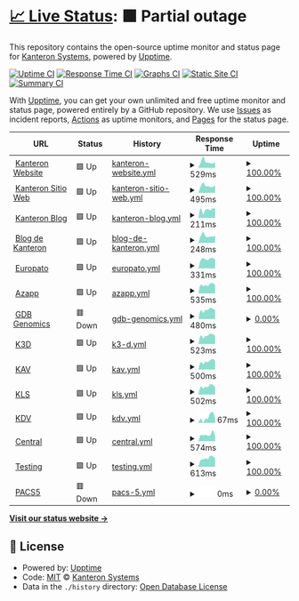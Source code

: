 # [📈 Live Status](https://KanteronSystems.github.io/kanteron-uptime): <!--live status--> **🟧 Partial outage**

This repository contains the open-source uptime monitor and status page for [Kanteron Systems](http://kanteron.com), powered by [Upptime](https://github.com/upptime/upptime).

[![Uptime CI](https://github.com/koj-co/upptime/workflows/Uptime%20CI/badge.svg)](https://github.com/koj-co/upptime/actions?query=workflow%3A%22Uptime+CI%22)
[![Response Time CI](https://github.com/koj-co/upptime/workflows/Response%20Time%20CI/badge.svg)](https://github.com/koj-co/upptime/actions?query=workflow%3A%22Response+Time+CI%22)
[![Graphs CI](https://github.com/koj-co/upptime/workflows/Graphs%20CI/badge.svg)](https://github.com/koj-co/upptime/actions?query=workflow%3A%22Graphs+CI%22)
[![Static Site CI](https://github.com/koj-co/upptime/workflows/Static%20Site%20CI/badge.svg)](https://github.com/koj-co/upptime/actions?query=workflow%3A%22Static+Site+CI%22)
[![Summary CI](https://github.com/koj-co/upptime/workflows/Summary%20CI/badge.svg)](https://github.com/koj-co/upptime/actions?query=workflow%3A%22Summary+CI%22)

With [Upptime](https://upptime.js.org), you can get your own unlimited and free uptime monitor and status page, powered entirely by a GitHub repository. We use [Issues](https://github.com/KanteronSystems/kanteron-uptime/issues) as incident reports, [Actions](https://github.com/KanteronSystems/kanteron-uptime/actions) as uptime monitors, and [Pages](https://KanteronSystems.github.io/kanteron-uptime) for the status page.

<!--start: status pages-->
<!-- This summary is generated by Upptime (https://github.com/upptime/upptime) -->
<!-- Do not edit this manually, your changes will be overwritten -->
<!-- prettier-ignore -->
| URL | Status | History | Response Time | Uptime |
| --- | ------ | ------- | ------------- | ------ |
| <img alt="" src="https://favicons.githubusercontent.com/www.kanteron.com" height="13"> [Kanteron Website](https://www.kanteron.com/) | 🟩 Up | [kanteron-website.yml](https://github.com/KanteronSystems/kanteron-uptime/commits/HEAD/history/kanteron-website.yml) | <details><summary><img alt="Response time graph" src="./graphs/kanteron-website/response-time-week.png" height="20"> 529ms</summary><br><a href="https://KanteronSystems.github.io/kanteron-uptime/history/kanteron-website"><img alt="Response time 623" src="https://img.shields.io/endpoint?url=https%3A%2F%2Fraw.githubusercontent.com%2FKanteronSystems%2Fkanteron-uptime%2FHEAD%2Fapi%2Fkanteron-website%2Fresponse-time.json"></a><br><a href="https://KanteronSystems.github.io/kanteron-uptime/history/kanteron-website"><img alt="24-hour response time 491" src="https://img.shields.io/endpoint?url=https%3A%2F%2Fraw.githubusercontent.com%2FKanteronSystems%2Fkanteron-uptime%2FHEAD%2Fapi%2Fkanteron-website%2Fresponse-time-day.json"></a><br><a href="https://KanteronSystems.github.io/kanteron-uptime/history/kanteron-website"><img alt="7-day response time 529" src="https://img.shields.io/endpoint?url=https%3A%2F%2Fraw.githubusercontent.com%2FKanteronSystems%2Fkanteron-uptime%2FHEAD%2Fapi%2Fkanteron-website%2Fresponse-time-week.json"></a><br><a href="https://KanteronSystems.github.io/kanteron-uptime/history/kanteron-website"><img alt="30-day response time 667" src="https://img.shields.io/endpoint?url=https%3A%2F%2Fraw.githubusercontent.com%2FKanteronSystems%2Fkanteron-uptime%2FHEAD%2Fapi%2Fkanteron-website%2Fresponse-time-month.json"></a><br><a href="https://KanteronSystems.github.io/kanteron-uptime/history/kanteron-website"><img alt="1-year response time 623" src="https://img.shields.io/endpoint?url=https%3A%2F%2Fraw.githubusercontent.com%2FKanteronSystems%2Fkanteron-uptime%2FHEAD%2Fapi%2Fkanteron-website%2Fresponse-time-year.json"></a></details> | <details><summary><a href="https://KanteronSystems.github.io/kanteron-uptime/history/kanteron-website">100.00%</a></summary><a href="https://KanteronSystems.github.io/kanteron-uptime/history/kanteron-website"><img alt="All-time uptime 100.00%" src="https://img.shields.io/endpoint?url=https%3A%2F%2Fraw.githubusercontent.com%2FKanteronSystems%2Fkanteron-uptime%2FHEAD%2Fapi%2Fkanteron-website%2Fuptime.json"></a><br><a href="https://KanteronSystems.github.io/kanteron-uptime/history/kanteron-website"><img alt="24-hour uptime 100.00%" src="https://img.shields.io/endpoint?url=https%3A%2F%2Fraw.githubusercontent.com%2FKanteronSystems%2Fkanteron-uptime%2FHEAD%2Fapi%2Fkanteron-website%2Fuptime-day.json"></a><br><a href="https://KanteronSystems.github.io/kanteron-uptime/history/kanteron-website"><img alt="7-day uptime 100.00%" src="https://img.shields.io/endpoint?url=https%3A%2F%2Fraw.githubusercontent.com%2FKanteronSystems%2Fkanteron-uptime%2FHEAD%2Fapi%2Fkanteron-website%2Fuptime-week.json"></a><br><a href="https://KanteronSystems.github.io/kanteron-uptime/history/kanteron-website"><img alt="30-day uptime 100.00%" src="https://img.shields.io/endpoint?url=https%3A%2F%2Fraw.githubusercontent.com%2FKanteronSystems%2Fkanteron-uptime%2FHEAD%2Fapi%2Fkanteron-website%2Fuptime-month.json"></a><br><a href="https://KanteronSystems.github.io/kanteron-uptime/history/kanteron-website"><img alt="1-year uptime 100.00%" src="https://img.shields.io/endpoint?url=https%3A%2F%2Fraw.githubusercontent.com%2FKanteronSystems%2Fkanteron-uptime%2FHEAD%2Fapi%2Fkanteron-website%2Fuptime-year.json"></a></details>
| <img alt="" src="https://favicons.githubusercontent.com/web.kanteron.com" height="13"> [Kanteron Sitio Web](https://web.kanteron.com/) | 🟩 Up | [kanteron-sitio-web.yml](https://github.com/KanteronSystems/kanteron-uptime/commits/HEAD/history/kanteron-sitio-web.yml) | <details><summary><img alt="Response time graph" src="./graphs/kanteron-sitio-web/response-time-week.png" height="20"> 495ms</summary><br><a href="https://KanteronSystems.github.io/kanteron-uptime/history/kanteron-sitio-web"><img alt="Response time 849" src="https://img.shields.io/endpoint?url=https%3A%2F%2Fraw.githubusercontent.com%2FKanteronSystems%2Fkanteron-uptime%2FHEAD%2Fapi%2Fkanteron-sitio-web%2Fresponse-time.json"></a><br><a href="https://KanteronSystems.github.io/kanteron-uptime/history/kanteron-sitio-web"><img alt="24-hour response time 532" src="https://img.shields.io/endpoint?url=https%3A%2F%2Fraw.githubusercontent.com%2FKanteronSystems%2Fkanteron-uptime%2FHEAD%2Fapi%2Fkanteron-sitio-web%2Fresponse-time-day.json"></a><br><a href="https://KanteronSystems.github.io/kanteron-uptime/history/kanteron-sitio-web"><img alt="7-day response time 495" src="https://img.shields.io/endpoint?url=https%3A%2F%2Fraw.githubusercontent.com%2FKanteronSystems%2Fkanteron-uptime%2FHEAD%2Fapi%2Fkanteron-sitio-web%2Fresponse-time-week.json"></a><br><a href="https://KanteronSystems.github.io/kanteron-uptime/history/kanteron-sitio-web"><img alt="30-day response time 851" src="https://img.shields.io/endpoint?url=https%3A%2F%2Fraw.githubusercontent.com%2FKanteronSystems%2Fkanteron-uptime%2FHEAD%2Fapi%2Fkanteron-sitio-web%2Fresponse-time-month.json"></a><br><a href="https://KanteronSystems.github.io/kanteron-uptime/history/kanteron-sitio-web"><img alt="1-year response time 849" src="https://img.shields.io/endpoint?url=https%3A%2F%2Fraw.githubusercontent.com%2FKanteronSystems%2Fkanteron-uptime%2FHEAD%2Fapi%2Fkanteron-sitio-web%2Fresponse-time-year.json"></a></details> | <details><summary><a href="https://KanteronSystems.github.io/kanteron-uptime/history/kanteron-sitio-web">100.00%</a></summary><a href="https://KanteronSystems.github.io/kanteron-uptime/history/kanteron-sitio-web"><img alt="All-time uptime 100.00%" src="https://img.shields.io/endpoint?url=https%3A%2F%2Fraw.githubusercontent.com%2FKanteronSystems%2Fkanteron-uptime%2FHEAD%2Fapi%2Fkanteron-sitio-web%2Fuptime.json"></a><br><a href="https://KanteronSystems.github.io/kanteron-uptime/history/kanteron-sitio-web"><img alt="24-hour uptime 100.00%" src="https://img.shields.io/endpoint?url=https%3A%2F%2Fraw.githubusercontent.com%2FKanteronSystems%2Fkanteron-uptime%2FHEAD%2Fapi%2Fkanteron-sitio-web%2Fuptime-day.json"></a><br><a href="https://KanteronSystems.github.io/kanteron-uptime/history/kanteron-sitio-web"><img alt="7-day uptime 100.00%" src="https://img.shields.io/endpoint?url=https%3A%2F%2Fraw.githubusercontent.com%2FKanteronSystems%2Fkanteron-uptime%2FHEAD%2Fapi%2Fkanteron-sitio-web%2Fuptime-week.json"></a><br><a href="https://KanteronSystems.github.io/kanteron-uptime/history/kanteron-sitio-web"><img alt="30-day uptime 100.00%" src="https://img.shields.io/endpoint?url=https%3A%2F%2Fraw.githubusercontent.com%2FKanteronSystems%2Fkanteron-uptime%2FHEAD%2Fapi%2Fkanteron-sitio-web%2Fuptime-month.json"></a><br><a href="https://KanteronSystems.github.io/kanteron-uptime/history/kanteron-sitio-web"><img alt="1-year uptime 100.00%" src="https://img.shields.io/endpoint?url=https%3A%2F%2Fraw.githubusercontent.com%2FKanteronSystems%2Fkanteron-uptime%2FHEAD%2Fapi%2Fkanteron-sitio-web%2Fuptime-year.json"></a></details>
| <img alt="" src="https://favicons.githubusercontent.com/blog.kanteron.com" height="13"> [Kanteron Blog](https://blog.kanteron.com/) | 🟩 Up | [kanteron-blog.yml](https://github.com/KanteronSystems/kanteron-uptime/commits/HEAD/history/kanteron-blog.yml) | <details><summary><img alt="Response time graph" src="./graphs/kanteron-blog/response-time-week.png" height="20"> 211ms</summary><br><a href="https://KanteronSystems.github.io/kanteron-uptime/history/kanteron-blog"><img alt="Response time 265" src="https://img.shields.io/endpoint?url=https%3A%2F%2Fraw.githubusercontent.com%2FKanteronSystems%2Fkanteron-uptime%2FHEAD%2Fapi%2Fkanteron-blog%2Fresponse-time.json"></a><br><a href="https://KanteronSystems.github.io/kanteron-uptime/history/kanteron-blog"><img alt="24-hour response time 236" src="https://img.shields.io/endpoint?url=https%3A%2F%2Fraw.githubusercontent.com%2FKanteronSystems%2Fkanteron-uptime%2FHEAD%2Fapi%2Fkanteron-blog%2Fresponse-time-day.json"></a><br><a href="https://KanteronSystems.github.io/kanteron-uptime/history/kanteron-blog"><img alt="7-day response time 211" src="https://img.shields.io/endpoint?url=https%3A%2F%2Fraw.githubusercontent.com%2FKanteronSystems%2Fkanteron-uptime%2FHEAD%2Fapi%2Fkanteron-blog%2Fresponse-time-week.json"></a><br><a href="https://KanteronSystems.github.io/kanteron-uptime/history/kanteron-blog"><img alt="30-day response time 289" src="https://img.shields.io/endpoint?url=https%3A%2F%2Fraw.githubusercontent.com%2FKanteronSystems%2Fkanteron-uptime%2FHEAD%2Fapi%2Fkanteron-blog%2Fresponse-time-month.json"></a><br><a href="https://KanteronSystems.github.io/kanteron-uptime/history/kanteron-blog"><img alt="1-year response time 265" src="https://img.shields.io/endpoint?url=https%3A%2F%2Fraw.githubusercontent.com%2FKanteronSystems%2Fkanteron-uptime%2FHEAD%2Fapi%2Fkanteron-blog%2Fresponse-time-year.json"></a></details> | <details><summary><a href="https://KanteronSystems.github.io/kanteron-uptime/history/kanteron-blog">100.00%</a></summary><a href="https://KanteronSystems.github.io/kanteron-uptime/history/kanteron-blog"><img alt="All-time uptime 100.00%" src="https://img.shields.io/endpoint?url=https%3A%2F%2Fraw.githubusercontent.com%2FKanteronSystems%2Fkanteron-uptime%2FHEAD%2Fapi%2Fkanteron-blog%2Fuptime.json"></a><br><a href="https://KanteronSystems.github.io/kanteron-uptime/history/kanteron-blog"><img alt="24-hour uptime 100.00%" src="https://img.shields.io/endpoint?url=https%3A%2F%2Fraw.githubusercontent.com%2FKanteronSystems%2Fkanteron-uptime%2FHEAD%2Fapi%2Fkanteron-blog%2Fuptime-day.json"></a><br><a href="https://KanteronSystems.github.io/kanteron-uptime/history/kanteron-blog"><img alt="7-day uptime 100.00%" src="https://img.shields.io/endpoint?url=https%3A%2F%2Fraw.githubusercontent.com%2FKanteronSystems%2Fkanteron-uptime%2FHEAD%2Fapi%2Fkanteron-blog%2Fuptime-week.json"></a><br><a href="https://KanteronSystems.github.io/kanteron-uptime/history/kanteron-blog"><img alt="30-day uptime 100.00%" src="https://img.shields.io/endpoint?url=https%3A%2F%2Fraw.githubusercontent.com%2FKanteronSystems%2Fkanteron-uptime%2FHEAD%2Fapi%2Fkanteron-blog%2Fuptime-month.json"></a><br><a href="https://KanteronSystems.github.io/kanteron-uptime/history/kanteron-blog"><img alt="1-year uptime 100.00%" src="https://img.shields.io/endpoint?url=https%3A%2F%2Fraw.githubusercontent.com%2FKanteronSystems%2Fkanteron-uptime%2FHEAD%2Fapi%2Fkanteron-blog%2Fuptime-year.json"></a></details>
| <img alt="" src="https://favicons.githubusercontent.com/bloges.kanteron.com" height="13"> [Blog de Kanteron](https://bloges.kanteron.com/) | 🟩 Up | [blog-de-kanteron.yml](https://github.com/KanteronSystems/kanteron-uptime/commits/HEAD/history/blog-de-kanteron.yml) | <details><summary><img alt="Response time graph" src="./graphs/blog-de-kanteron/response-time-week.png" height="20"> 248ms</summary><br><a href="https://KanteronSystems.github.io/kanteron-uptime/history/blog-de-kanteron"><img alt="Response time 290" src="https://img.shields.io/endpoint?url=https%3A%2F%2Fraw.githubusercontent.com%2FKanteronSystems%2Fkanteron-uptime%2FHEAD%2Fapi%2Fblog-de-kanteron%2Fresponse-time.json"></a><br><a href="https://KanteronSystems.github.io/kanteron-uptime/history/blog-de-kanteron"><img alt="24-hour response time 244" src="https://img.shields.io/endpoint?url=https%3A%2F%2Fraw.githubusercontent.com%2FKanteronSystems%2Fkanteron-uptime%2FHEAD%2Fapi%2Fblog-de-kanteron%2Fresponse-time-day.json"></a><br><a href="https://KanteronSystems.github.io/kanteron-uptime/history/blog-de-kanteron"><img alt="7-day response time 248" src="https://img.shields.io/endpoint?url=https%3A%2F%2Fraw.githubusercontent.com%2FKanteronSystems%2Fkanteron-uptime%2FHEAD%2Fapi%2Fblog-de-kanteron%2Fresponse-time-week.json"></a><br><a href="https://KanteronSystems.github.io/kanteron-uptime/history/blog-de-kanteron"><img alt="30-day response time 303" src="https://img.shields.io/endpoint?url=https%3A%2F%2Fraw.githubusercontent.com%2FKanteronSystems%2Fkanteron-uptime%2FHEAD%2Fapi%2Fblog-de-kanteron%2Fresponse-time-month.json"></a><br><a href="https://KanteronSystems.github.io/kanteron-uptime/history/blog-de-kanteron"><img alt="1-year response time 290" src="https://img.shields.io/endpoint?url=https%3A%2F%2Fraw.githubusercontent.com%2FKanteronSystems%2Fkanteron-uptime%2FHEAD%2Fapi%2Fblog-de-kanteron%2Fresponse-time-year.json"></a></details> | <details><summary><a href="https://KanteronSystems.github.io/kanteron-uptime/history/blog-de-kanteron">100.00%</a></summary><a href="https://KanteronSystems.github.io/kanteron-uptime/history/blog-de-kanteron"><img alt="All-time uptime 100.00%" src="https://img.shields.io/endpoint?url=https%3A%2F%2Fraw.githubusercontent.com%2FKanteronSystems%2Fkanteron-uptime%2FHEAD%2Fapi%2Fblog-de-kanteron%2Fuptime.json"></a><br><a href="https://KanteronSystems.github.io/kanteron-uptime/history/blog-de-kanteron"><img alt="24-hour uptime 100.00%" src="https://img.shields.io/endpoint?url=https%3A%2F%2Fraw.githubusercontent.com%2FKanteronSystems%2Fkanteron-uptime%2FHEAD%2Fapi%2Fblog-de-kanteron%2Fuptime-day.json"></a><br><a href="https://KanteronSystems.github.io/kanteron-uptime/history/blog-de-kanteron"><img alt="7-day uptime 100.00%" src="https://img.shields.io/endpoint?url=https%3A%2F%2Fraw.githubusercontent.com%2FKanteronSystems%2Fkanteron-uptime%2FHEAD%2Fapi%2Fblog-de-kanteron%2Fuptime-week.json"></a><br><a href="https://KanteronSystems.github.io/kanteron-uptime/history/blog-de-kanteron"><img alt="30-day uptime 100.00%" src="https://img.shields.io/endpoint?url=https%3A%2F%2Fraw.githubusercontent.com%2FKanteronSystems%2Fkanteron-uptime%2FHEAD%2Fapi%2Fblog-de-kanteron%2Fuptime-month.json"></a><br><a href="https://KanteronSystems.github.io/kanteron-uptime/history/blog-de-kanteron"><img alt="1-year uptime 100.00%" src="https://img.shields.io/endpoint?url=https%3A%2F%2Fraw.githubusercontent.com%2FKanteronSystems%2Fkanteron-uptime%2FHEAD%2Fapi%2Fblog-de-kanteron%2Fuptime-year.json"></a></details>
| <img alt="" src="https://favicons.githubusercontent.com/europato.kanteron.net" height="13"> [Europato](http://europato.kanteron.net/TMIS/login.xhtml) | 🟩 Up | [europato.yml](https://github.com/KanteronSystems/kanteron-uptime/commits/HEAD/history/europato.yml) | <details><summary><img alt="Response time graph" src="./graphs/europato/response-time-week.png" height="20"> 331ms</summary><br><a href="https://KanteronSystems.github.io/kanteron-uptime/history/europato"><img alt="Response time 318" src="https://img.shields.io/endpoint?url=https%3A%2F%2Fraw.githubusercontent.com%2FKanteronSystems%2Fkanteron-uptime%2FHEAD%2Fapi%2Feuropato%2Fresponse-time.json"></a><br><a href="https://KanteronSystems.github.io/kanteron-uptime/history/europato"><img alt="24-hour response time 314" src="https://img.shields.io/endpoint?url=https%3A%2F%2Fraw.githubusercontent.com%2FKanteronSystems%2Fkanteron-uptime%2FHEAD%2Fapi%2Feuropato%2Fresponse-time-day.json"></a><br><a href="https://KanteronSystems.github.io/kanteron-uptime/history/europato"><img alt="7-day response time 331" src="https://img.shields.io/endpoint?url=https%3A%2F%2Fraw.githubusercontent.com%2FKanteronSystems%2Fkanteron-uptime%2FHEAD%2Fapi%2Feuropato%2Fresponse-time-week.json"></a><br><a href="https://KanteronSystems.github.io/kanteron-uptime/history/europato"><img alt="30-day response time 305" src="https://img.shields.io/endpoint?url=https%3A%2F%2Fraw.githubusercontent.com%2FKanteronSystems%2Fkanteron-uptime%2FHEAD%2Fapi%2Feuropato%2Fresponse-time-month.json"></a><br><a href="https://KanteronSystems.github.io/kanteron-uptime/history/europato"><img alt="1-year response time 318" src="https://img.shields.io/endpoint?url=https%3A%2F%2Fraw.githubusercontent.com%2FKanteronSystems%2Fkanteron-uptime%2FHEAD%2Fapi%2Feuropato%2Fresponse-time-year.json"></a></details> | <details><summary><a href="https://KanteronSystems.github.io/kanteron-uptime/history/europato">100.00%</a></summary><a href="https://KanteronSystems.github.io/kanteron-uptime/history/europato"><img alt="All-time uptime 100.00%" src="https://img.shields.io/endpoint?url=https%3A%2F%2Fraw.githubusercontent.com%2FKanteronSystems%2Fkanteron-uptime%2FHEAD%2Fapi%2Feuropato%2Fuptime.json"></a><br><a href="https://KanteronSystems.github.io/kanteron-uptime/history/europato"><img alt="24-hour uptime 100.00%" src="https://img.shields.io/endpoint?url=https%3A%2F%2Fraw.githubusercontent.com%2FKanteronSystems%2Fkanteron-uptime%2FHEAD%2Fapi%2Feuropato%2Fuptime-day.json"></a><br><a href="https://KanteronSystems.github.io/kanteron-uptime/history/europato"><img alt="7-day uptime 100.00%" src="https://img.shields.io/endpoint?url=https%3A%2F%2Fraw.githubusercontent.com%2FKanteronSystems%2Fkanteron-uptime%2FHEAD%2Fapi%2Feuropato%2Fuptime-week.json"></a><br><a href="https://KanteronSystems.github.io/kanteron-uptime/history/europato"><img alt="30-day uptime 100.00%" src="https://img.shields.io/endpoint?url=https%3A%2F%2Fraw.githubusercontent.com%2FKanteronSystems%2Fkanteron-uptime%2FHEAD%2Fapi%2Feuropato%2Fuptime-month.json"></a><br><a href="https://KanteronSystems.github.io/kanteron-uptime/history/europato"><img alt="1-year uptime 100.00%" src="https://img.shields.io/endpoint?url=https%3A%2F%2Fraw.githubusercontent.com%2FKanteronSystems%2Fkanteron-uptime%2FHEAD%2Fapi%2Feuropato%2Fuptime-year.json"></a></details>
| <img alt="" src="https://favicons.githubusercontent.com/azapp.kanteron.net" height="13"> [Azapp](https://azapp.kanteron.net/TMIS/login.xhtml) | 🟩 Up | [azapp.yml](https://github.com/KanteronSystems/kanteron-uptime/commits/HEAD/history/azapp.yml) | <details><summary><img alt="Response time graph" src="./graphs/azapp/response-time-week.png" height="20"> 535ms</summary><br><a href="https://KanteronSystems.github.io/kanteron-uptime/history/azapp"><img alt="Response time 504" src="https://img.shields.io/endpoint?url=https%3A%2F%2Fraw.githubusercontent.com%2FKanteronSystems%2Fkanteron-uptime%2FHEAD%2Fapi%2Fazapp%2Fresponse-time.json"></a><br><a href="https://KanteronSystems.github.io/kanteron-uptime/history/azapp"><img alt="24-hour response time 517" src="https://img.shields.io/endpoint?url=https%3A%2F%2Fraw.githubusercontent.com%2FKanteronSystems%2Fkanteron-uptime%2FHEAD%2Fapi%2Fazapp%2Fresponse-time-day.json"></a><br><a href="https://KanteronSystems.github.io/kanteron-uptime/history/azapp"><img alt="7-day response time 535" src="https://img.shields.io/endpoint?url=https%3A%2F%2Fraw.githubusercontent.com%2FKanteronSystems%2Fkanteron-uptime%2FHEAD%2Fapi%2Fazapp%2Fresponse-time-week.json"></a><br><a href="https://KanteronSystems.github.io/kanteron-uptime/history/azapp"><img alt="30-day response time 484" src="https://img.shields.io/endpoint?url=https%3A%2F%2Fraw.githubusercontent.com%2FKanteronSystems%2Fkanteron-uptime%2FHEAD%2Fapi%2Fazapp%2Fresponse-time-month.json"></a><br><a href="https://KanteronSystems.github.io/kanteron-uptime/history/azapp"><img alt="1-year response time 504" src="https://img.shields.io/endpoint?url=https%3A%2F%2Fraw.githubusercontent.com%2FKanteronSystems%2Fkanteron-uptime%2FHEAD%2Fapi%2Fazapp%2Fresponse-time-year.json"></a></details> | <details><summary><a href="https://KanteronSystems.github.io/kanteron-uptime/history/azapp">100.00%</a></summary><a href="https://KanteronSystems.github.io/kanteron-uptime/history/azapp"><img alt="All-time uptime 100.00%" src="https://img.shields.io/endpoint?url=https%3A%2F%2Fraw.githubusercontent.com%2FKanteronSystems%2Fkanteron-uptime%2FHEAD%2Fapi%2Fazapp%2Fuptime.json"></a><br><a href="https://KanteronSystems.github.io/kanteron-uptime/history/azapp"><img alt="24-hour uptime 100.00%" src="https://img.shields.io/endpoint?url=https%3A%2F%2Fraw.githubusercontent.com%2FKanteronSystems%2Fkanteron-uptime%2FHEAD%2Fapi%2Fazapp%2Fuptime-day.json"></a><br><a href="https://KanteronSystems.github.io/kanteron-uptime/history/azapp"><img alt="7-day uptime 100.00%" src="https://img.shields.io/endpoint?url=https%3A%2F%2Fraw.githubusercontent.com%2FKanteronSystems%2Fkanteron-uptime%2FHEAD%2Fapi%2Fazapp%2Fuptime-week.json"></a><br><a href="https://KanteronSystems.github.io/kanteron-uptime/history/azapp"><img alt="30-day uptime 100.00%" src="https://img.shields.io/endpoint?url=https%3A%2F%2Fraw.githubusercontent.com%2FKanteronSystems%2Fkanteron-uptime%2FHEAD%2Fapi%2Fazapp%2Fuptime-month.json"></a><br><a href="https://KanteronSystems.github.io/kanteron-uptime/history/azapp"><img alt="1-year uptime 100.00%" src="https://img.shields.io/endpoint?url=https%3A%2F%2Fraw.githubusercontent.com%2FKanteronSystems%2Fkanteron-uptime%2FHEAD%2Fapi%2Fazapp%2Fuptime-year.json"></a></details>
| <img alt="" src="https://favicons.githubusercontent.com/gdb.genomics.kanteron.com" height="13"> [GDB Genomics](https://gdb.genomics.kanteron.com/TMIS/login.xhtml) | 🟥 Down | [gdb-genomics.yml](https://github.com/KanteronSystems/kanteron-uptime/commits/HEAD/history/gdb-genomics.yml) | <details><summary><img alt="Response time graph" src="./graphs/gdb-genomics/response-time-week.png" height="20"> 480ms</summary><br><a href="https://KanteronSystems.github.io/kanteron-uptime/history/gdb-genomics"><img alt="Response time 685" src="https://img.shields.io/endpoint?url=https%3A%2F%2Fraw.githubusercontent.com%2FKanteronSystems%2Fkanteron-uptime%2FHEAD%2Fapi%2Fgdb-genomics%2Fresponse-time.json"></a><br><a href="https://KanteronSystems.github.io/kanteron-uptime/history/gdb-genomics"><img alt="24-hour response time 472" src="https://img.shields.io/endpoint?url=https%3A%2F%2Fraw.githubusercontent.com%2FKanteronSystems%2Fkanteron-uptime%2FHEAD%2Fapi%2Fgdb-genomics%2Fresponse-time-day.json"></a><br><a href="https://KanteronSystems.github.io/kanteron-uptime/history/gdb-genomics"><img alt="7-day response time 480" src="https://img.shields.io/endpoint?url=https%3A%2F%2Fraw.githubusercontent.com%2FKanteronSystems%2Fkanteron-uptime%2FHEAD%2Fapi%2Fgdb-genomics%2Fresponse-time-week.json"></a><br><a href="https://KanteronSystems.github.io/kanteron-uptime/history/gdb-genomics"><img alt="30-day response time 746" src="https://img.shields.io/endpoint?url=https%3A%2F%2Fraw.githubusercontent.com%2FKanteronSystems%2Fkanteron-uptime%2FHEAD%2Fapi%2Fgdb-genomics%2Fresponse-time-month.json"></a><br><a href="https://KanteronSystems.github.io/kanteron-uptime/history/gdb-genomics"><img alt="1-year response time 685" src="https://img.shields.io/endpoint?url=https%3A%2F%2Fraw.githubusercontent.com%2FKanteronSystems%2Fkanteron-uptime%2FHEAD%2Fapi%2Fgdb-genomics%2Fresponse-time-year.json"></a></details> | <details><summary><a href="https://KanteronSystems.github.io/kanteron-uptime/history/gdb-genomics">0.00%</a></summary><a href="https://KanteronSystems.github.io/kanteron-uptime/history/gdb-genomics"><img alt="All-time uptime 16.57%" src="https://img.shields.io/endpoint?url=https%3A%2F%2Fraw.githubusercontent.com%2FKanteronSystems%2Fkanteron-uptime%2FHEAD%2Fapi%2Fgdb-genomics%2Fuptime.json"></a><br><a href="https://KanteronSystems.github.io/kanteron-uptime/history/gdb-genomics"><img alt="24-hour uptime 0.00%" src="https://img.shields.io/endpoint?url=https%3A%2F%2Fraw.githubusercontent.com%2FKanteronSystems%2Fkanteron-uptime%2FHEAD%2Fapi%2Fgdb-genomics%2Fuptime-day.json"></a><br><a href="https://KanteronSystems.github.io/kanteron-uptime/history/gdb-genomics"><img alt="7-day uptime 0.00%" src="https://img.shields.io/endpoint?url=https%3A%2F%2Fraw.githubusercontent.com%2FKanteronSystems%2Fkanteron-uptime%2FHEAD%2Fapi%2Fgdb-genomics%2Fuptime-week.json"></a><br><a href="https://KanteronSystems.github.io/kanteron-uptime/history/gdb-genomics"><img alt="30-day uptime 0.00%" src="https://img.shields.io/endpoint?url=https%3A%2F%2Fraw.githubusercontent.com%2FKanteronSystems%2Fkanteron-uptime%2FHEAD%2Fapi%2Fgdb-genomics%2Fuptime-month.json"></a><br><a href="https://KanteronSystems.github.io/kanteron-uptime/history/gdb-genomics"><img alt="1-year uptime 16.57%" src="https://img.shields.io/endpoint?url=https%3A%2F%2Fraw.githubusercontent.com%2FKanteronSystems%2Fkanteron-uptime%2FHEAD%2Fapi%2Fgdb-genomics%2Fuptime-year.json"></a></details>
| <img alt="" src="https://favicons.githubusercontent.com/k3d.kanteron.net" height="13"> [K3D](https://k3d.kanteron.net/?url=https://s3.eu-central-1.amazonaws.com/ohif-viewer/JSON/PTCTStudy.json) | 🟩 Up | [k3-d.yml](https://github.com/KanteronSystems/kanteron-uptime/commits/HEAD/history/k3-d.yml) | <details><summary><img alt="Response time graph" src="./graphs/k3-d/response-time-week.png" height="20"> 523ms</summary><br><a href="https://KanteronSystems.github.io/kanteron-uptime/history/k3-d"><img alt="Response time 510" src="https://img.shields.io/endpoint?url=https%3A%2F%2Fraw.githubusercontent.com%2FKanteronSystems%2Fkanteron-uptime%2FHEAD%2Fapi%2Fk3-d%2Fresponse-time.json"></a><br><a href="https://KanteronSystems.github.io/kanteron-uptime/history/k3-d"><img alt="24-hour response time 539" src="https://img.shields.io/endpoint?url=https%3A%2F%2Fraw.githubusercontent.com%2FKanteronSystems%2Fkanteron-uptime%2FHEAD%2Fapi%2Fk3-d%2Fresponse-time-day.json"></a><br><a href="https://KanteronSystems.github.io/kanteron-uptime/history/k3-d"><img alt="7-day response time 523" src="https://img.shields.io/endpoint?url=https%3A%2F%2Fraw.githubusercontent.com%2FKanteronSystems%2Fkanteron-uptime%2FHEAD%2Fapi%2Fk3-d%2Fresponse-time-week.json"></a><br><a href="https://KanteronSystems.github.io/kanteron-uptime/history/k3-d"><img alt="30-day response time 474" src="https://img.shields.io/endpoint?url=https%3A%2F%2Fraw.githubusercontent.com%2FKanteronSystems%2Fkanteron-uptime%2FHEAD%2Fapi%2Fk3-d%2Fresponse-time-month.json"></a><br><a href="https://KanteronSystems.github.io/kanteron-uptime/history/k3-d"><img alt="1-year response time 510" src="https://img.shields.io/endpoint?url=https%3A%2F%2Fraw.githubusercontent.com%2FKanteronSystems%2Fkanteron-uptime%2FHEAD%2Fapi%2Fk3-d%2Fresponse-time-year.json"></a></details> | <details><summary><a href="https://KanteronSystems.github.io/kanteron-uptime/history/k3-d">100.00%</a></summary><a href="https://KanteronSystems.github.io/kanteron-uptime/history/k3-d"><img alt="All-time uptime 100.00%" src="https://img.shields.io/endpoint?url=https%3A%2F%2Fraw.githubusercontent.com%2FKanteronSystems%2Fkanteron-uptime%2FHEAD%2Fapi%2Fk3-d%2Fuptime.json"></a><br><a href="https://KanteronSystems.github.io/kanteron-uptime/history/k3-d"><img alt="24-hour uptime 100.00%" src="https://img.shields.io/endpoint?url=https%3A%2F%2Fraw.githubusercontent.com%2FKanteronSystems%2Fkanteron-uptime%2FHEAD%2Fapi%2Fk3-d%2Fuptime-day.json"></a><br><a href="https://KanteronSystems.github.io/kanteron-uptime/history/k3-d"><img alt="7-day uptime 100.00%" src="https://img.shields.io/endpoint?url=https%3A%2F%2Fraw.githubusercontent.com%2FKanteronSystems%2Fkanteron-uptime%2FHEAD%2Fapi%2Fk3-d%2Fuptime-week.json"></a><br><a href="https://KanteronSystems.github.io/kanteron-uptime/history/k3-d"><img alt="30-day uptime 100.00%" src="https://img.shields.io/endpoint?url=https%3A%2F%2Fraw.githubusercontent.com%2FKanteronSystems%2Fkanteron-uptime%2FHEAD%2Fapi%2Fk3-d%2Fuptime-month.json"></a><br><a href="https://KanteronSystems.github.io/kanteron-uptime/history/k3-d"><img alt="1-year uptime 100.00%" src="https://img.shields.io/endpoint?url=https%3A%2F%2Fraw.githubusercontent.com%2FKanteronSystems%2Fkanteron-uptime%2FHEAD%2Fapi%2Fk3-d%2Fuptime-year.json"></a></details>
| <img alt="" src="https://favicons.githubusercontent.com/kav.kanteron.net" height="13"> [KAV](https://kav.kanteron.net/studylist) | 🟩 Up | [kav.yml](https://github.com/KanteronSystems/kanteron-uptime/commits/HEAD/history/kav.yml) | <details><summary><img alt="Response time graph" src="./graphs/kav/response-time-week.png" height="20"> 500ms</summary><br><a href="https://KanteronSystems.github.io/kanteron-uptime/history/kav"><img alt="Response time 485" src="https://img.shields.io/endpoint?url=https%3A%2F%2Fraw.githubusercontent.com%2FKanteronSystems%2Fkanteron-uptime%2FHEAD%2Fapi%2Fkav%2Fresponse-time.json"></a><br><a href="https://KanteronSystems.github.io/kanteron-uptime/history/kav"><img alt="24-hour response time 514" src="https://img.shields.io/endpoint?url=https%3A%2F%2Fraw.githubusercontent.com%2FKanteronSystems%2Fkanteron-uptime%2FHEAD%2Fapi%2Fkav%2Fresponse-time-day.json"></a><br><a href="https://KanteronSystems.github.io/kanteron-uptime/history/kav"><img alt="7-day response time 500" src="https://img.shields.io/endpoint?url=https%3A%2F%2Fraw.githubusercontent.com%2FKanteronSystems%2Fkanteron-uptime%2FHEAD%2Fapi%2Fkav%2Fresponse-time-week.json"></a><br><a href="https://KanteronSystems.github.io/kanteron-uptime/history/kav"><img alt="30-day response time 457" src="https://img.shields.io/endpoint?url=https%3A%2F%2Fraw.githubusercontent.com%2FKanteronSystems%2Fkanteron-uptime%2FHEAD%2Fapi%2Fkav%2Fresponse-time-month.json"></a><br><a href="https://KanteronSystems.github.io/kanteron-uptime/history/kav"><img alt="1-year response time 485" src="https://img.shields.io/endpoint?url=https%3A%2F%2Fraw.githubusercontent.com%2FKanteronSystems%2Fkanteron-uptime%2FHEAD%2Fapi%2Fkav%2Fresponse-time-year.json"></a></details> | <details><summary><a href="https://KanteronSystems.github.io/kanteron-uptime/history/kav">100.00%</a></summary><a href="https://KanteronSystems.github.io/kanteron-uptime/history/kav"><img alt="All-time uptime 100.00%" src="https://img.shields.io/endpoint?url=https%3A%2F%2Fraw.githubusercontent.com%2FKanteronSystems%2Fkanteron-uptime%2FHEAD%2Fapi%2Fkav%2Fuptime.json"></a><br><a href="https://KanteronSystems.github.io/kanteron-uptime/history/kav"><img alt="24-hour uptime 100.00%" src="https://img.shields.io/endpoint?url=https%3A%2F%2Fraw.githubusercontent.com%2FKanteronSystems%2Fkanteron-uptime%2FHEAD%2Fapi%2Fkav%2Fuptime-day.json"></a><br><a href="https://KanteronSystems.github.io/kanteron-uptime/history/kav"><img alt="7-day uptime 100.00%" src="https://img.shields.io/endpoint?url=https%3A%2F%2Fraw.githubusercontent.com%2FKanteronSystems%2Fkanteron-uptime%2FHEAD%2Fapi%2Fkav%2Fuptime-week.json"></a><br><a href="https://KanteronSystems.github.io/kanteron-uptime/history/kav"><img alt="30-day uptime 100.00%" src="https://img.shields.io/endpoint?url=https%3A%2F%2Fraw.githubusercontent.com%2FKanteronSystems%2Fkanteron-uptime%2FHEAD%2Fapi%2Fkav%2Fuptime-month.json"></a><br><a href="https://KanteronSystems.github.io/kanteron-uptime/history/kav"><img alt="1-year uptime 100.00%" src="https://img.shields.io/endpoint?url=https%3A%2F%2Fraw.githubusercontent.com%2FKanteronSystems%2Fkanteron-uptime%2FHEAD%2Fapi%2Fkav%2Fuptime-year.json"></a></details>
| <img alt="" src="https://favicons.githubusercontent.com/kls.kanteron.net" height="13"> [KLS](https://kls.kanteron.net/) | 🟩 Up | [kls.yml](https://github.com/KanteronSystems/kanteron-uptime/commits/HEAD/history/kls.yml) | <details><summary><img alt="Response time graph" src="./graphs/kls/response-time-week.png" height="20"> 502ms</summary><br><a href="https://KanteronSystems.github.io/kanteron-uptime/history/kls"><img alt="Response time 475" src="https://img.shields.io/endpoint?url=https%3A%2F%2Fraw.githubusercontent.com%2FKanteronSystems%2Fkanteron-uptime%2FHEAD%2Fapi%2Fkls%2Fresponse-time.json"></a><br><a href="https://KanteronSystems.github.io/kanteron-uptime/history/kls"><img alt="24-hour response time 460" src="https://img.shields.io/endpoint?url=https%3A%2F%2Fraw.githubusercontent.com%2FKanteronSystems%2Fkanteron-uptime%2FHEAD%2Fapi%2Fkls%2Fresponse-time-day.json"></a><br><a href="https://KanteronSystems.github.io/kanteron-uptime/history/kls"><img alt="7-day response time 502" src="https://img.shields.io/endpoint?url=https%3A%2F%2Fraw.githubusercontent.com%2FKanteronSystems%2Fkanteron-uptime%2FHEAD%2Fapi%2Fkls%2Fresponse-time-week.json"></a><br><a href="https://KanteronSystems.github.io/kanteron-uptime/history/kls"><img alt="30-day response time 445" src="https://img.shields.io/endpoint?url=https%3A%2F%2Fraw.githubusercontent.com%2FKanteronSystems%2Fkanteron-uptime%2FHEAD%2Fapi%2Fkls%2Fresponse-time-month.json"></a><br><a href="https://KanteronSystems.github.io/kanteron-uptime/history/kls"><img alt="1-year response time 475" src="https://img.shields.io/endpoint?url=https%3A%2F%2Fraw.githubusercontent.com%2FKanteronSystems%2Fkanteron-uptime%2FHEAD%2Fapi%2Fkls%2Fresponse-time-year.json"></a></details> | <details><summary><a href="https://KanteronSystems.github.io/kanteron-uptime/history/kls">100.00%</a></summary><a href="https://KanteronSystems.github.io/kanteron-uptime/history/kls"><img alt="All-time uptime 100.00%" src="https://img.shields.io/endpoint?url=https%3A%2F%2Fraw.githubusercontent.com%2FKanteronSystems%2Fkanteron-uptime%2FHEAD%2Fapi%2Fkls%2Fuptime.json"></a><br><a href="https://KanteronSystems.github.io/kanteron-uptime/history/kls"><img alt="24-hour uptime 100.00%" src="https://img.shields.io/endpoint?url=https%3A%2F%2Fraw.githubusercontent.com%2FKanteronSystems%2Fkanteron-uptime%2FHEAD%2Fapi%2Fkls%2Fuptime-day.json"></a><br><a href="https://KanteronSystems.github.io/kanteron-uptime/history/kls"><img alt="7-day uptime 100.00%" src="https://img.shields.io/endpoint?url=https%3A%2F%2Fraw.githubusercontent.com%2FKanteronSystems%2Fkanteron-uptime%2FHEAD%2Fapi%2Fkls%2Fuptime-week.json"></a><br><a href="https://KanteronSystems.github.io/kanteron-uptime/history/kls"><img alt="30-day uptime 100.00%" src="https://img.shields.io/endpoint?url=https%3A%2F%2Fraw.githubusercontent.com%2FKanteronSystems%2Fkanteron-uptime%2FHEAD%2Fapi%2Fkls%2Fuptime-month.json"></a><br><a href="https://KanteronSystems.github.io/kanteron-uptime/history/kls"><img alt="1-year uptime 100.00%" src="https://img.shields.io/endpoint?url=https%3A%2F%2Fraw.githubusercontent.com%2FKanteronSystems%2Fkanteron-uptime%2FHEAD%2Fapi%2Fkls%2Fuptime-year.json"></a></details>
| <img alt="" src="https://favicons.githubusercontent.com/20.185.6.186" height="13"> [KDV](http://20.185.6.186/KDV/viewer/1.3.6.1.4.1.14519.5.2.1.2193.7172.847236098565581057121195872945) | 🟩 Up | [kdv.yml](https://github.com/KanteronSystems/kanteron-uptime/commits/HEAD/history/kdv.yml) | <details><summary><img alt="Response time graph" src="./graphs/kdv/response-time-week.png" height="20"> 67ms</summary><br><a href="https://KanteronSystems.github.io/kanteron-uptime/history/kdv"><img alt="Response time 59" src="https://img.shields.io/endpoint?url=https%3A%2F%2Fraw.githubusercontent.com%2FKanteronSystems%2Fkanteron-uptime%2FHEAD%2Fapi%2Fkdv%2Fresponse-time.json"></a><br><a href="https://KanteronSystems.github.io/kanteron-uptime/history/kdv"><img alt="24-hour response time 55" src="https://img.shields.io/endpoint?url=https%3A%2F%2Fraw.githubusercontent.com%2FKanteronSystems%2Fkanteron-uptime%2FHEAD%2Fapi%2Fkdv%2Fresponse-time-day.json"></a><br><a href="https://KanteronSystems.github.io/kanteron-uptime/history/kdv"><img alt="7-day response time 67" src="https://img.shields.io/endpoint?url=https%3A%2F%2Fraw.githubusercontent.com%2FKanteronSystems%2Fkanteron-uptime%2FHEAD%2Fapi%2Fkdv%2Fresponse-time-week.json"></a><br><a href="https://KanteronSystems.github.io/kanteron-uptime/history/kdv"><img alt="30-day response time 43" src="https://img.shields.io/endpoint?url=https%3A%2F%2Fraw.githubusercontent.com%2FKanteronSystems%2Fkanteron-uptime%2FHEAD%2Fapi%2Fkdv%2Fresponse-time-month.json"></a><br><a href="https://KanteronSystems.github.io/kanteron-uptime/history/kdv"><img alt="1-year response time 59" src="https://img.shields.io/endpoint?url=https%3A%2F%2Fraw.githubusercontent.com%2FKanteronSystems%2Fkanteron-uptime%2FHEAD%2Fapi%2Fkdv%2Fresponse-time-year.json"></a></details> | <details><summary><a href="https://KanteronSystems.github.io/kanteron-uptime/history/kdv">100.00%</a></summary><a href="https://KanteronSystems.github.io/kanteron-uptime/history/kdv"><img alt="All-time uptime 99.67%" src="https://img.shields.io/endpoint?url=https%3A%2F%2Fraw.githubusercontent.com%2FKanteronSystems%2Fkanteron-uptime%2FHEAD%2Fapi%2Fkdv%2Fuptime.json"></a><br><a href="https://KanteronSystems.github.io/kanteron-uptime/history/kdv"><img alt="24-hour uptime 100.00%" src="https://img.shields.io/endpoint?url=https%3A%2F%2Fraw.githubusercontent.com%2FKanteronSystems%2Fkanteron-uptime%2FHEAD%2Fapi%2Fkdv%2Fuptime-day.json"></a><br><a href="https://KanteronSystems.github.io/kanteron-uptime/history/kdv"><img alt="7-day uptime 100.00%" src="https://img.shields.io/endpoint?url=https%3A%2F%2Fraw.githubusercontent.com%2FKanteronSystems%2Fkanteron-uptime%2FHEAD%2Fapi%2Fkdv%2Fuptime-week.json"></a><br><a href="https://KanteronSystems.github.io/kanteron-uptime/history/kdv"><img alt="30-day uptime 99.54%" src="https://img.shields.io/endpoint?url=https%3A%2F%2Fraw.githubusercontent.com%2FKanteronSystems%2Fkanteron-uptime%2FHEAD%2Fapi%2Fkdv%2Fuptime-month.json"></a><br><a href="https://KanteronSystems.github.io/kanteron-uptime/history/kdv"><img alt="1-year uptime 99.67%" src="https://img.shields.io/endpoint?url=https%3A%2F%2Fraw.githubusercontent.com%2FKanteronSystems%2Fkanteron-uptime%2FHEAD%2Fapi%2Fkdv%2Fuptime-year.json"></a></details>
| <img alt="" src="https://favicons.githubusercontent.com/central.kanteron.com" height="13"> [Central](https://central.kanteron.com/TMIS/login.xhtml) | 🟩 Up | [central.yml](https://github.com/KanteronSystems/kanteron-uptime/commits/HEAD/history/central.yml) | <details><summary><img alt="Response time graph" src="./graphs/central/response-time-week.png" height="20"> 574ms</summary><br><a href="https://KanteronSystems.github.io/kanteron-uptime/history/central"><img alt="Response time 632" src="https://img.shields.io/endpoint?url=https%3A%2F%2Fraw.githubusercontent.com%2FKanteronSystems%2Fkanteron-uptime%2FHEAD%2Fapi%2Fcentral%2Fresponse-time.json"></a><br><a href="https://KanteronSystems.github.io/kanteron-uptime/history/central"><img alt="24-hour response time 436" src="https://img.shields.io/endpoint?url=https%3A%2F%2Fraw.githubusercontent.com%2FKanteronSystems%2Fkanteron-uptime%2FHEAD%2Fapi%2Fcentral%2Fresponse-time-day.json"></a><br><a href="https://KanteronSystems.github.io/kanteron-uptime/history/central"><img alt="7-day response time 574" src="https://img.shields.io/endpoint?url=https%3A%2F%2Fraw.githubusercontent.com%2FKanteronSystems%2Fkanteron-uptime%2FHEAD%2Fapi%2Fcentral%2Fresponse-time-week.json"></a><br><a href="https://KanteronSystems.github.io/kanteron-uptime/history/central"><img alt="30-day response time 548" src="https://img.shields.io/endpoint?url=https%3A%2F%2Fraw.githubusercontent.com%2FKanteronSystems%2Fkanteron-uptime%2FHEAD%2Fapi%2Fcentral%2Fresponse-time-month.json"></a><br><a href="https://KanteronSystems.github.io/kanteron-uptime/history/central"><img alt="1-year response time 632" src="https://img.shields.io/endpoint?url=https%3A%2F%2Fraw.githubusercontent.com%2FKanteronSystems%2Fkanteron-uptime%2FHEAD%2Fapi%2Fcentral%2Fresponse-time-year.json"></a></details> | <details><summary><a href="https://KanteronSystems.github.io/kanteron-uptime/history/central">100.00%</a></summary><a href="https://KanteronSystems.github.io/kanteron-uptime/history/central"><img alt="All-time uptime 47.68%" src="https://img.shields.io/endpoint?url=https%3A%2F%2Fraw.githubusercontent.com%2FKanteronSystems%2Fkanteron-uptime%2FHEAD%2Fapi%2Fcentral%2Fuptime.json"></a><br><a href="https://KanteronSystems.github.io/kanteron-uptime/history/central"><img alt="24-hour uptime 100.00%" src="https://img.shields.io/endpoint?url=https%3A%2F%2Fraw.githubusercontent.com%2FKanteronSystems%2Fkanteron-uptime%2FHEAD%2Fapi%2Fcentral%2Fuptime-day.json"></a><br><a href="https://KanteronSystems.github.io/kanteron-uptime/history/central"><img alt="7-day uptime 100.00%" src="https://img.shields.io/endpoint?url=https%3A%2F%2Fraw.githubusercontent.com%2FKanteronSystems%2Fkanteron-uptime%2FHEAD%2Fapi%2Fcentral%2Fuptime-week.json"></a><br><a href="https://KanteronSystems.github.io/kanteron-uptime/history/central"><img alt="30-day uptime 31.62%" src="https://img.shields.io/endpoint?url=https%3A%2F%2Fraw.githubusercontent.com%2FKanteronSystems%2Fkanteron-uptime%2FHEAD%2Fapi%2Fcentral%2Fuptime-month.json"></a><br><a href="https://KanteronSystems.github.io/kanteron-uptime/history/central"><img alt="1-year uptime 47.68%" src="https://img.shields.io/endpoint?url=https%3A%2F%2Fraw.githubusercontent.com%2FKanteronSystems%2Fkanteron-uptime%2FHEAD%2Fapi%2Fcentral%2Fuptime-year.json"></a></details>
| <img alt="" src="https://favicons.githubusercontent.com/testing.kanteron.com" height="13"> [Testing](https://testing.kanteron.com/TMIS/login.xhtml) | 🟩 Up | [testing.yml](https://github.com/KanteronSystems/kanteron-uptime/commits/HEAD/history/testing.yml) | <details><summary><img alt="Response time graph" src="./graphs/testing/response-time-week.png" height="20"> 613ms</summary><br><a href="https://KanteronSystems.github.io/kanteron-uptime/history/testing"><img alt="Response time 771" src="https://img.shields.io/endpoint?url=https%3A%2F%2Fraw.githubusercontent.com%2FKanteronSystems%2Fkanteron-uptime%2FHEAD%2Fapi%2Ftesting%2Fresponse-time.json"></a><br><a href="https://KanteronSystems.github.io/kanteron-uptime/history/testing"><img alt="24-hour response time 628" src="https://img.shields.io/endpoint?url=https%3A%2F%2Fraw.githubusercontent.com%2FKanteronSystems%2Fkanteron-uptime%2FHEAD%2Fapi%2Ftesting%2Fresponse-time-day.json"></a><br><a href="https://KanteronSystems.github.io/kanteron-uptime/history/testing"><img alt="7-day response time 613" src="https://img.shields.io/endpoint?url=https%3A%2F%2Fraw.githubusercontent.com%2FKanteronSystems%2Fkanteron-uptime%2FHEAD%2Fapi%2Ftesting%2Fresponse-time-week.json"></a><br><a href="https://KanteronSystems.github.io/kanteron-uptime/history/testing"><img alt="30-day response time 522" src="https://img.shields.io/endpoint?url=https%3A%2F%2Fraw.githubusercontent.com%2FKanteronSystems%2Fkanteron-uptime%2FHEAD%2Fapi%2Ftesting%2Fresponse-time-month.json"></a><br><a href="https://KanteronSystems.github.io/kanteron-uptime/history/testing"><img alt="1-year response time 771" src="https://img.shields.io/endpoint?url=https%3A%2F%2Fraw.githubusercontent.com%2FKanteronSystems%2Fkanteron-uptime%2FHEAD%2Fapi%2Ftesting%2Fresponse-time-year.json"></a></details> | <details><summary><a href="https://KanteronSystems.github.io/kanteron-uptime/history/testing">100.00%</a></summary><a href="https://KanteronSystems.github.io/kanteron-uptime/history/testing"><img alt="All-time uptime 47.68%" src="https://img.shields.io/endpoint?url=https%3A%2F%2Fraw.githubusercontent.com%2FKanteronSystems%2Fkanteron-uptime%2FHEAD%2Fapi%2Ftesting%2Fuptime.json"></a><br><a href="https://KanteronSystems.github.io/kanteron-uptime/history/testing"><img alt="24-hour uptime 100.00%" src="https://img.shields.io/endpoint?url=https%3A%2F%2Fraw.githubusercontent.com%2FKanteronSystems%2Fkanteron-uptime%2FHEAD%2Fapi%2Ftesting%2Fuptime-day.json"></a><br><a href="https://KanteronSystems.github.io/kanteron-uptime/history/testing"><img alt="7-day uptime 100.00%" src="https://img.shields.io/endpoint?url=https%3A%2F%2Fraw.githubusercontent.com%2FKanteronSystems%2Fkanteron-uptime%2FHEAD%2Fapi%2Ftesting%2Fuptime-week.json"></a><br><a href="https://KanteronSystems.github.io/kanteron-uptime/history/testing"><img alt="30-day uptime 31.62%" src="https://img.shields.io/endpoint?url=https%3A%2F%2Fraw.githubusercontent.com%2FKanteronSystems%2Fkanteron-uptime%2FHEAD%2Fapi%2Ftesting%2Fuptime-month.json"></a><br><a href="https://KanteronSystems.github.io/kanteron-uptime/history/testing"><img alt="1-year uptime 47.68%" src="https://img.shields.io/endpoint?url=https%3A%2F%2Fraw.githubusercontent.com%2FKanteronSystems%2Fkanteron-uptime%2FHEAD%2Fapi%2Ftesting%2Fuptime-year.json"></a></details>
| <img alt="" src="https://favicons.githubusercontent.com/kanteron-demo-client1.eastus.cloudapp.azure.com" height="13"> [PACS5](https://kanteron-demo-client1.eastus.cloudapp.azure.com/TMIS/secure/historia/Ficha.xhtml?id=1) | 🟥 Down | [pacs-5.yml](https://github.com/KanteronSystems/kanteron-uptime/commits/HEAD/history/pacs-5.yml) | <details><summary><img alt="Response time graph" src="./graphs/pacs-5/response-time-week.png" height="20"> 0ms</summary><br><a href="https://KanteronSystems.github.io/kanteron-uptime/history/pacs-5"><img alt="Response time 0" src="https://img.shields.io/endpoint?url=https%3A%2F%2Fraw.githubusercontent.com%2FKanteronSystems%2Fkanteron-uptime%2FHEAD%2Fapi%2Fpacs-5%2Fresponse-time.json"></a><br><a href="https://KanteronSystems.github.io/kanteron-uptime/history/pacs-5"><img alt="24-hour response time 0" src="https://img.shields.io/endpoint?url=https%3A%2F%2Fraw.githubusercontent.com%2FKanteronSystems%2Fkanteron-uptime%2FHEAD%2Fapi%2Fpacs-5%2Fresponse-time-day.json"></a><br><a href="https://KanteronSystems.github.io/kanteron-uptime/history/pacs-5"><img alt="7-day response time 0" src="https://img.shields.io/endpoint?url=https%3A%2F%2Fraw.githubusercontent.com%2FKanteronSystems%2Fkanteron-uptime%2FHEAD%2Fapi%2Fpacs-5%2Fresponse-time-week.json"></a><br><a href="https://KanteronSystems.github.io/kanteron-uptime/history/pacs-5"><img alt="30-day response time 0" src="https://img.shields.io/endpoint?url=https%3A%2F%2Fraw.githubusercontent.com%2FKanteronSystems%2Fkanteron-uptime%2FHEAD%2Fapi%2Fpacs-5%2Fresponse-time-month.json"></a><br><a href="https://KanteronSystems.github.io/kanteron-uptime/history/pacs-5"><img alt="1-year response time 0" src="https://img.shields.io/endpoint?url=https%3A%2F%2Fraw.githubusercontent.com%2FKanteronSystems%2Fkanteron-uptime%2FHEAD%2Fapi%2Fpacs-5%2Fresponse-time-year.json"></a></details> | <details><summary><a href="https://KanteronSystems.github.io/kanteron-uptime/history/pacs-5">0.00%</a></summary><a href="https://KanteronSystems.github.io/kanteron-uptime/history/pacs-5"><img alt="All-time uptime 0.00%" src="https://img.shields.io/endpoint?url=https%3A%2F%2Fraw.githubusercontent.com%2FKanteronSystems%2Fkanteron-uptime%2FHEAD%2Fapi%2Fpacs-5%2Fuptime.json"></a><br><a href="https://KanteronSystems.github.io/kanteron-uptime/history/pacs-5"><img alt="24-hour uptime 0.00%" src="https://img.shields.io/endpoint?url=https%3A%2F%2Fraw.githubusercontent.com%2FKanteronSystems%2Fkanteron-uptime%2FHEAD%2Fapi%2Fpacs-5%2Fuptime-day.json"></a><br><a href="https://KanteronSystems.github.io/kanteron-uptime/history/pacs-5"><img alt="7-day uptime 0.00%" src="https://img.shields.io/endpoint?url=https%3A%2F%2Fraw.githubusercontent.com%2FKanteronSystems%2Fkanteron-uptime%2FHEAD%2Fapi%2Fpacs-5%2Fuptime-week.json"></a><br><a href="https://KanteronSystems.github.io/kanteron-uptime/history/pacs-5"><img alt="30-day uptime 0.00%" src="https://img.shields.io/endpoint?url=https%3A%2F%2Fraw.githubusercontent.com%2FKanteronSystems%2Fkanteron-uptime%2FHEAD%2Fapi%2Fpacs-5%2Fuptime-month.json"></a><br><a href="https://KanteronSystems.github.io/kanteron-uptime/history/pacs-5"><img alt="1-year uptime 0.00%" src="https://img.shields.io/endpoint?url=https%3A%2F%2Fraw.githubusercontent.com%2FKanteronSystems%2Fkanteron-uptime%2FHEAD%2Fapi%2Fpacs-5%2Fuptime-year.json"></a></details>

<!--end: status pages-->

[**Visit our status website →**](https://KanteronSystems.github.io/kanteron-uptime)

## 📄 License

- Powered by: [Upptime](https://github.com/upptime/upptime)
- Code: [MIT](./LICENSE) © [Kanteron Systems](http://kanteron.com)
- Data in the `./history` directory: [Open Database License](https://opendatacommons.org/licenses/odbl/1-0/)

